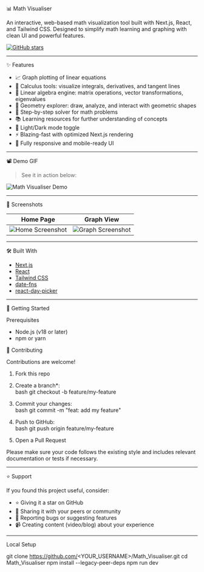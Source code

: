 📊 Math Visualiser

An interactive, web-based math visualization tool built with Next.js, React, and Tailwind CSS. Designed to simplify math learning and graphing with clean UI and powerful features.

[![GitHub stars](https://img.shields.io/github/stars/shub-h14/Math_Visualizer?style=social)](https://github.com/shub-h14/Math_Visualizer/stargazers)

---

✨ Features

- 📈 Graph plotting of linear equations  
- 🧮 Calculus tools: visualize integrals, derivatives, and tangent lines  
- 🔢 Linear algebra engine: matrix operations, vector transformations, eigenvalues  
- 📐 Geometry explorer: draw, analyze, and interact with geometric shapes  
- 🧠 Step-by-step solver for math problems  
- 📚 Learning resources for further understanding of concepts  
- 🌙 Light/Dark mode toggle  
- ⚡ Blazing-fast with optimized Next.js rendering  
- 📱 Fully responsive and mobile-ready UI  

---

📽 Demo GIF

> See it in action below:

![Math Visualiser Demo](docs/demo.gif)

---

📸 Screenshots

| Home Page | Graph View |
|-----------|------------|
| ![Home Screenshot](docs/screenshot-home.png) | ![Graph Screenshot](docs/screenshot-graph.png) |

---

🛠 Built With

- [Next.js](https://nextjs.org/)
- [React](https://reactjs.org/)
- [Tailwind CSS](https://tailwindcss.com/)
- [date-fns](https://date-fns.org/)
- [react-day-picker](https://react-day-picker.js.org/)

---

🚀 Getting Started

Prerequisites

- Node.js (v18 or later)
- npm or yarn

🤝 Contributing

Contributions are welcome!

1. Fork this repo  
2. Create a branch*:  
   bash
   git checkout -b feature/my-feature
   
3. Commit your changes:  
   bash
   git commit -m "feat: add my feature"
   
4. Push to GitHub:  
   bash
   git push origin feature/my-feature
   
5. Open a Pull Request

Please make sure your code follows the existing style and includes relevant documentation or tests if necessary.

---

⭐ Support

If you found this project useful, consider:

- ⭐ Giving it a star on GitHub  
- 🔗 Sharing it with your peers or community  
- 🐛 Reporting bugs or suggesting features  
- 📹 Creating content (video/blog) about your experience  

---

Local Setup

git clone https://github.com/<YOUR_USERNAME>/Math_Visualiser.git
cd Math_Visualiser
npm install --legacy-peer-deps
npm run dev
